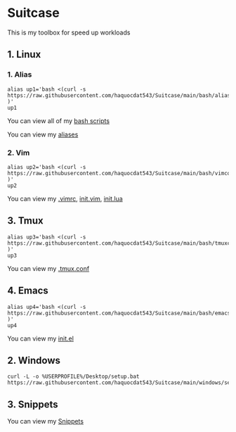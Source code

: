 # Suitcase
This is my toolbox for speed up workloads
## 1. Linux

###   1. Alias
```
alias up1='bash <(curl -s https://raw.githubusercontent.com/haquocdat543/Suitcase/main/bash/alias.sh )'
up1
```
You can view all of my [bash scripts](https://github.com/haquocdat543/Suitcase/blob/main/bash/commands)

You can view my [aliases](https://github.com/haquocdat543/Suitcase/blob/main/bash/.bashrc)
###   2. Vim
```
alias up2='bash <(curl -s https://raw.githubusercontent.com/haquocdat543/Suitcase/main/bash/vimconfig.sh )'
up2
```

You can view my [.vimrc](https://github.com/haquocdat543/Suitcase/blob/main/bash/.vimrc), [init.vim](https://github.com/haquocdat543/Suitcase/blob/main/bash/init.vim), [init.lua](https://github.com/haquocdat543/Suitcase/blob/main/bash/init.lua)

##   3. Tmux
```
alias up3='bash <(curl -s https://raw.githubusercontent.com/haquocdat543/Suitcase/main/bash/tmuxconfig.sh )'
up3
```
You can view my [.tmux.conf](https://github.com/haquocdat543/Suitcase/blob/main/bash/.tmux.conf)


##   4. Emacs
```
alias up4='bash <(curl -s https://raw.githubusercontent.com/haquocdat543/Suitcase/main/bash/emacsconfig.sh )'
up4
```
You can view my [init.el](https://github.com/haquocdat543/Suitcase/blob/main/bash/init.el)

##   2. Windows
```
curl -L -o %USERPROFILE%/Desktop/setup.bat https://raw.githubusercontent.com/haquocdat543/Suitcase/main/windows/setup.bat
```
##   3. Snippets
You can view my [Snippets](https://github.com/haquocdat543/Suitcase/blob/main/snippets)


